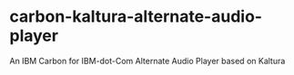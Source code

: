 # carbon-kaltura-alternate-audio-player
An IBM Carbon for IBM-dot-Com Alternate Audio Player based on Kaltura

